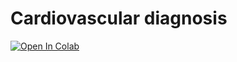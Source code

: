 # Cardiovascular diagnosis


[![Open In Colab](https://colab.research.google.com/assets/colab-badge.svg)](https://colab.research.google.com/github/Sithlord-dev/Cardiovascular_diagnosis/blob/main/Cardiovascular_disease_classification.ipynb)
